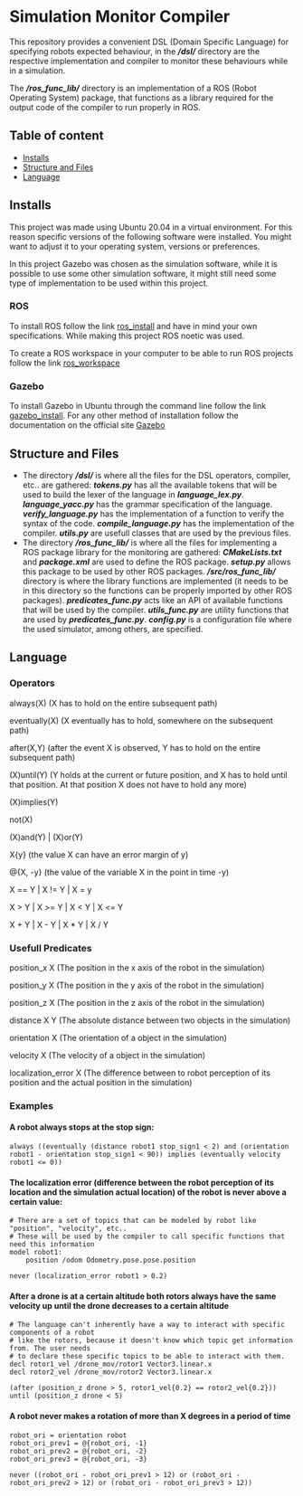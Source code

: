 # Simulation Monitor Compiler
 This repository provides a convenient DSL (Domain Specific Language) for specifying robots expected behaviour, in the **_/dsl/_** directory are the respective implementation and compiler to monitor these behaviours while in a simulation.

 The **_/ros_func_lib/_** directory is an implementation of a ROS (Robot Operating System) package, that functions as a library required for the output code of the compiler to run properly in ROS.

## Table of content
* [Installs](#installs)
* [Structure and Files](#structure-and-files)
* [Language](#language)


## Installs
This project was made using Ubuntu 20.04 in a virtual environment. For this reason specific versions of the following software were installed. You might want to adjust it to your operating system, versions or preferences.

In this project Gazebo was chosen as the simulation software, while it is possible to use some other simulation software, it might still need some type of implementation to be used within this project.

### ROS
To install ROS follow the link [ros_install](http://wiki.ros.org/ROS/Installation) and have in mind your own specifications. While making this project ROS noetic was used.


To create a ROS workspace in your computer to be able to run ROS projects follow the link [ros_workspace](http://wiki.ros.org/catkin/Tutorials/create_a_workspace)

### Gazebo
To install Gazebo in Ubuntu through the command line follow the link [gazebo_install](http://gazebosim.org/tutorials?tut=install_ubuntu). For any other method of installation follow the documentation on the official site [Gazebo](http://gazebosim.org/)


## Structure and Files

- The directory **_/dsl/_** is where all the files for the DSL operators, compiler, etc.. are gathered:
**_tokens.py_** has all the available tokens that will be used to build the lexer of the language in ***language_lex.py***. ***language_yacc.py*** has the grammar specification of the language. ***verify_language.py*** has the implementation of a function to verify the syntax of the code. ***compile_language.py*** has the implementation of the compiler. **_utils.py_** are usefull classes that are used by the previous files.
- The directory **_/ros_func_lib/_** is where all the files for implementing a ROS package library for the monitoring are gathered:
**_CMakeLists.txt_** and **_package.xml_** are used to define the ROS package. **_setup.py_** allows this package to be used by other ROS packages. ***/src/ros_func_lib/*** directory is where the library functions are implemented (it needs to be in this directory so the functions can be properly imported by other ROS packages).
***predicates_func.py*** acts like an API of available functions that will be used by the compiler. ***utils_func.py*** are utility functions that are used by ***predicates_func.py***. **_config.py_** is a configuration file where the used simulator, among others, are specified.

## Language

### Operators
always(X) (X has to hold on the entire subsequent path)

eventually(X) (X eventually has to hold, somewhere on the subsequent path)

after(X,Y) (after the event X is observed, Y has to hold on the entire subsequent path)

(X)until(Y) (Y holds at the current or future position, and X has to hold until that position. At that position X does not have to hold any more)

(X)implies(Y)

not(X)

(X)and(Y) | (X)or(Y)

X{y} (the value X can have an error margin of y)

@{X, -y} (the value of the variable X in the point in time -y)

X == Y | X != Y | X = y

X > Y | X >= Y | X < Y | X <= Y

X + Y | X - Y | X * Y | X / Y

### Usefull Predicates
position_x X (The position in the x axis of the robot in the simulation)

position_y X (The position in the y axis of the robot in the simulation)

position_z X (The position in the z axis of the robot in the simulation)

distance X Y (The absolute distance between two objects in the simulation)

orientation X (The orientation of a object in the simulation)

velocity X (The velocity of a object in the simulation)

localization_error X (The difference between to robot perception of its position and the actual position in the simulation)

### Examples

#### A robot always stops at the stop sign:
```
always ((eventually (distance robot1 stop_sign1 < 2) and (orientation robot1 - orientation stop_sign1 < 90)) implies (eventually velocity robot1 <= 0))
```

#### The localization error (difference between the robot perception of its location and the simulation actual location) of the robot is never above a certain value:
```
# There are a set of topics that can be modeled by robot like "position", "velocity", etc..
# These will be used by the compiler to call specific functions that need this information
model robot1:
    position /odom Odometry.pose.pose.position

never (localization_error robot1 > 0.2)
```

#### After a drone is at a certain altitude both rotors always have the same velocity up until the drone decreases to a certain altitude
```
# The language can't inherently have a way to interact with specific components of a robot 
# like the rotors, because it doesn't know which topic get information from. The user needs
# to declare these specific topics to be able to interact with them.
decl rotor1_vel /drone_mov/rotor1 Vector3.linear.x
decl rotor2_vel /drone_mov/rotor2 Vector3.linear.x

(after (position_z drone > 5, rotor1_vel{0.2} == rotor2_vel{0.2})) until (position_z drone < 5)
```

#### A robot never makes a rotation of more than X degrees in a period of time
```
robot_ori = orientation robot
robot_ori_prev1 = @{robot_ori, -1}
robot_ori_prev2 = @{robot_ori, -2}
robot_ori_prev3 = @{robot_ori, -3}

never ((robot_ori - robot_ori_prev1 > 12) or (robot_ori - robot_ori_prev2 > 12) or (robot_ori - robot_ori_prev3 > 12))
```